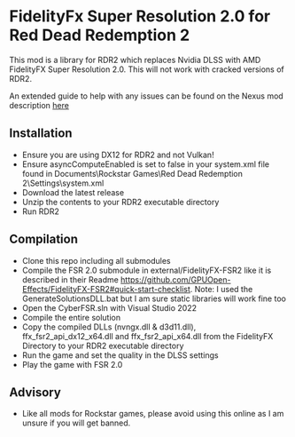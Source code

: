 # FidelityFx Super Resolution 2.0 for Red Dead Redemption 2

 This mod is a library for RDR2 which replaces Nvidia DLSS with AMD FidelityFX Super Resolution 2.0.
 This will not work with cracked versions of RDR2.
 
 An extended guide to help with any issues can be found on the Nexus mod description [here](https://www.nexusmods.com/reddeadredemption2/mods/1550)
 
## Installation

* Ensure you are using DX12 for RDR2 and not Vulkan!
* Ensure asyncComputeEnabled is set to false in your system.xml file found in Documents\Rockstar Games\Red Dead Redemption 2\Settings\system.xml
* Download the latest release 
* Unzip the contents to your RDR2 executable directory
* Run RDR2

## Compilation

* Clone this repo including all submodules
* Compile the FSR 2.0 submodule in external/FidelityFX-FSR2 like it is described in their Readme https://github.com/GPUOpen-Effects/FidelityFX-FSR2#quick-start-checklist. Note: I used the GenerateSolutionsDLL.bat but I am sure static libraries will work fine too
* Open the CyberFSR.sln with Visual Studio 2022
* Compile the entire solution
* Copy the compiled DLLs (nvngx.dll & d3d11.dll), ffx_fsr2_api_dx12_x64.dll and ffx_fsr2_api_x64.dll from the FidelityFX Directory to your RDR2 executable directory
* Run the game and set the quality in the DLSS settings
* Play the game with FSR 2.0

## Advisory
* Like all mods for Rockstar games, please avoid using this online as I am unsure if you will get banned.
